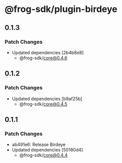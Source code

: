 # @frog-sdk/plugin-birdeye

## 0.1.3

### Patch Changes

- Updated dependencies [2b4b8e8]
  - @frog-sdk/core@0.4.6

## 0.1.2

### Patch Changes

- Updated dependencies [b9af25b]
  - @frog-sdk/core@0.4.5

## 0.1.1

### Patch Changes

- ab491e6: Release Birdeye
- Updated dependencies [50180d4]
  - @frog-sdk/core@0.4.4
